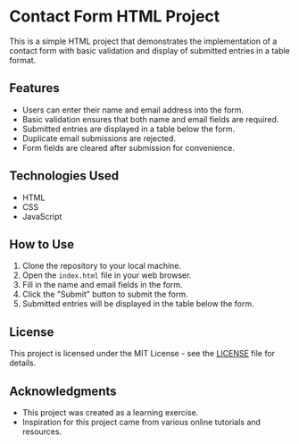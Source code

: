# Contact Form HTML Project

This is a simple HTML project that demonstrates the implementation of a contact form with basic validation and display of submitted entries in a table format.

## Features

- Users can enter their name and email address into the form.
- Basic validation ensures that both name and email fields are required.
- Submitted entries are displayed in a table below the form.
- Duplicate email submissions are rejected.
- Form fields are cleared after submission for convenience.

## Technologies Used

- HTML
- CSS
- JavaScript

## How to Use

1. Clone the repository to your local machine.
2. Open the `index.html` file in your web browser.
3. Fill in the name and email fields in the form.
4. Click the "Submit" button to submit the form.
5. Submitted entries will be displayed in the table below the form.

## License

This project is licensed under the MIT License - see the [LICENSE](LICENSE) file for details.

## Acknowledgments

- This project was created as a learning exercise.
- Inspiration for this project came from various online tutorials and resources.

